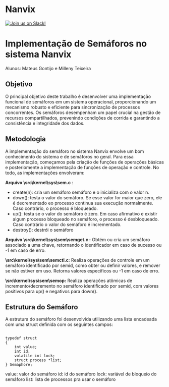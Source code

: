 # Nanvix

[![Join us on Slack!](https://img.shields.io/badge/chat-on%20Slack-e01563.svg)](https://join.slack.com/t/nanvix/shared_invite/zt-1yu30bs28-nsNmw8IwCyh6MBBV~B~X7w)

# Implementação de Semáforos no sistema Nanvix

Alunos: Mateus Gontijo e Milleny Teixeira

## Objetivo

O principal objetivo deste trabalho é desenvolver uma implementação funcional de semáforos em um sistema operacional, proporcionando um mecanismo robusto e eficiente para sincronização de processos concorrentes. Os semáforos desempenham um papel crucial na gestão de recursos compartilhados, prevenindo condições de corrida e garantindo a consistência e integridade dos dados.

## Metodologia 

A implementação do semáforo no sistema Nanvix envolve um bom conhecimento do sistema e de semáforos no geral. Para essa implementação, começamos pela criação de funções de operações básicas e posteriomente a implementação de funções de operação e controle. No todo, as implementações envolveram:

**Arquivo \src\kernel\sys\sem.c** :

- create(n): cria um semáforo semáforo e o inicializa com o valor n.
- down(): testa o valor do semáforo. Se esse valor for maior que zero, ele é decrementado eo processo continua sua execução normalmente. Caso contrário, o processo é bloqueado.
- up(): testa se o valor do semáforo é zero. Em caso afirmativo e existir algum processo bloqueado no semáforo, o processo é desbloqueado. Caso contrário o valor do semáforo é incrementado.
- destroy(): destrói o semáforo

**Arquivo \src\kernel\sys\sem\semget.c :** Obtém ou cria um semáforo associado a uma chave, retornando o identificador em caso de sucesso ou -1 em caso de erro.

 **\src\kernel\sys\sem\semctl.c**: Realiza operações de controle em um semáforo identificado por semid, como obter ou definir valores, e remover se não estiver em uso. Retorna valores específicos ou -1 em caso de erro.

 **\src\kernel\sys\sem\semop:** Realiza operações atômicas de incremento/decremento no semáforo identificado por semid, com valores positivos para up() e negativos para down().

 ## Estrutura do Semáforo

A estrutura do semáforo foi desenvolvida utilizando uma lista encadeada com uma struct definida com os seguintes campos:

<code>
typedef struct
{
    int value; 
    int id;
    volatile int lock; 
    struct process *list;
} Semaphore;
</code>

value: valor do semáforo 
id: id do semáforo
lock: variável de bloqueio do semáforo
list: lista de processos pra usar o semáforo

